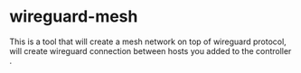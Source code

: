 # wireguard-mesh
This is a tool that will create a mesh network on top of wireguard protocol, will create wireguard connection between hosts you added to the controller . 
